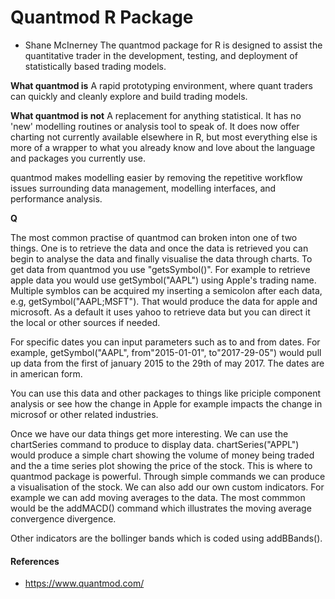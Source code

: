 Quantmod R Package
===============
* Shane McInerney
The quantmod package for R is designed to assist the quantitative trader in the development, testing, and deployment of statistically based trading models.

**What quantmod is**
A rapid prototyping environment, where quant traders can quickly and cleanly explore and build trading models.

**What quantmod is not**
A replacement for anything statistical. It has no 'new' modelling routines or analysis tool to speak of. It does now offer charting not currently available elsewhere in R, but most everything else is more of a wrapper to what you already know and love about the language and packages you currently use.

quantmod makes modelling easier by removing the repetitive workflow issues surrounding data management, modelling interfaces, and performance analysis.

**Q**

The most common practise of quantmod can broken inton one of two things. One is to retrieve the data and once the data is retrieved you can begin to analyse the data and finally visualise the data through charts. To get data from quantmod you use "getsSymbol()". For example to retrieve apple data you would use getSymbol("AAPL") using Apple's trading name. Multiple symblos can be acquired my inserting a semicolon after each data, e.g, getSymbol("AAPL;MSFT"). That would produce the data for apple and microsoft. As a default it uses yahoo to retrieve data but you can direct it the local or other sources if needed.

For specific dates you can input parameters such as to and from dates. For example,
getSymbol("AAPL", from"2015-01-01", to"2017-29-05") would pull up data from the first of january 2015 to the 29th of may 2017. The dates are in american form.

You can use this data and other packages to things like priciple component analysis or see how the change in Apple for example impacts the change in microsof or other related industries.

Once we have our data things get more interesting. We can use the chartSeries command to produce to display data. 
chartSeries("APPL") would produce a simple chart showing the volume of money being traded and the a time series plot showing the price of the stock. This is where to quantmod package is powerful. Through simple commands we can produce a visualisation of the stock. We can also add our own custom indicators. For example we can add moving averages to the data. The most commmon would be the addMACD() command which illustrates the moving average convergence divergence.

Other indicators are the bollinger bands which is coded using addBBands().



#### References
* https://www.quantmod.com/

